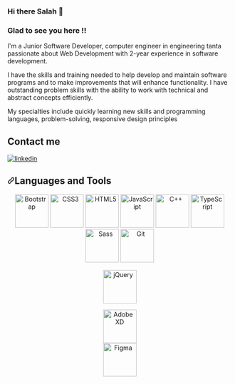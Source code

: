 ### Hi there Salah 👋
<h3>Glad to see you here !!</h3>
<p>
I'm a Junior Software Developer, computer engineer in engineering tanta passionate about Web Development with 2-year experience in software development.
</p>
<p>
I have the skills and training needed to help develop and maintain software programs and to make improvements that will enhance functionality. I have outstanding problem skills with the ability to work with technical and abstract concepts efficiently.
</p>
<p>
My specialties include quickly learning new skills and programming languages, problem-solving, responsive design principles
</p>
<h2>
Contact me
</h2>
<a href="https://www.linkedin.com/in/salah-samir-105238244/" rel="nofollow">
<img src="https://camo.githubusercontent.com/5e3d78e5310a41c0667e07077cf93596229de398b154b83885dc068874ed5365/68747470733a2f2f696d672e736869656c64732e696f2f62616467652f6c696e6b6564696e2d2532333145373742352e7376673f267374796c653d666f722d7468652d6261646765266c6f676f3d6c696e6b6564696e266c6f676f436f6c6f723d7768697465" alt="linkedin" data-canonical-src="https://img.shields.io/badge/linkedin-%231E77B5.svg?&amp;style=for-the-badge&amp;logo=linkedin&amp;logoColor=white" style="max-width: 100%;">
</a>
<h2 dir="auto"><a id="user-content-languages-and-tools" class="anchor" aria-hidden="true" href="#languages-and-tools"><svg class="octicon octicon-link" viewBox="0 0 16 16" version="1.1" width="16" height="16" aria-hidden="true"><path fill-rule="evenodd" d="M7.775 3.275a.75.75 0 001.06 1.06l1.25-1.25a2 2 0 112.83 2.83l-2.5 2.5a2 2 0 01-2.83 0 .75.75 0 00-1.06 1.06 3.5 3.5 0 004.95 0l2.5-2.5a3.5 3.5 0 00-4.95-4.95l-1.25 1.25zm-4.69 9.64a2 2 0 010-2.83l2.5-2.5a2 2 0 012.83 0 .75.75 0 001.06-1.06 3.5 3.5 0 00-4.95 0l-2.5 2.5a3.5 3.5 0 004.95 4.95l1.25-1.25a.75.75 0 00-1.06-1.06l-1.25 1.25a2 2 0 01-2.83 0z"></path></svg></a>Languages and Tools</h2>
<div align="center" dir="auto">  
<a href="https://getbootstrap.com/docs/3.4/javascript/" rel="nofollow"><img src="https://camo.githubusercontent.com/3523bd4e344ec5909336e3891b7511da62905e8953381f6fa69c11983e8fd9f6/68747470733a2f2f70726f66696c696e61746f722e7269736861762e6465762f736b696c6c732d6173736574732f626f6f7473747261702d706c61696e2e737667" alt="Bootstrap" height="75" data-canonical-src="https://profilinator.rishav.dev/skills-assets/bootstrap-plain.svg" style="max-width: 100%;"></a>  
<a href="https://www.w3schools.com/css/" rel="nofollow"><img src="https://camo.githubusercontent.com/1f14c9c472b21cf8790a4fb6914be3a3181e957ecc2b397775f06a989d20cb37/68747470733a2f2f70726f66696c696e61746f722e7269736861762e6465762f736b696c6c732d6173736574732f637373332d6f726967696e616c2d776f72646d61726b2e737667" alt="CSS3" height="75" data-canonical-src="https://profilinator.rishav.dev/skills-assets/css3-original-wordmark.svg" style="max-width: 100%;"></a>  
<a href="https://en.wikipedia.org/wiki/HTML5" rel="nofollow"><img src="https://camo.githubusercontent.com/bfa71fe5e1eb3ca57a7e4ef9c6b2ca21414c4fdab27ac6861e211e7cfe8f7d9f/68747470733a2f2f70726f66696c696e61746f722e7269736861762e6465762f736b696c6c732d6173736574732f68746d6c352d6f726967696e616c2d776f72646d61726b2e737667" alt="HTML5" height="75" data-canonical-src="https://profilinator.rishav.dev/skills-assets/html5-original-wordmark.svg" style="max-width: 100%;"></a>  
<a href="https://www.javascript.com/" rel="nofollow"><img src="https://camo.githubusercontent.com/7a2b6137fa6818b1c85f86347a6b4a75ee52681d4a190c506df972e3c5459980/68747470733a2f2f70726f66696c696e61746f722e7269736861762e6465762f736b696c6c732d6173736574732f6a6176617363726970742d6f726967696e616c2e737667" alt="JavaScript" height="75" data-canonical-src="https://profilinator.rishav.dev/skills-assets/javascript-original.svg" style="max-width: 100%;"></a>  
<a href="https://www.cplusplus.com/" rel="nofollow"><img src="https://camo.githubusercontent.com/716c20f454fef17485712c6bfda0f6343ac75983a673228c59aa3bf4076c9f99/68747470733a2f2f70726f66696c696e61746f722e7269736861762e6465762f736b696c6c732d6173736574732f63706c7573706c75732d6f726967696e616c2e737667" alt="C++" height="75" data-canonical-src="https://profilinator.rishav.dev/skills-assets/cplusplus-original.svg" style="max-width: 100%;"></a>  
<a href="https://www.typescriptlang.org/" rel="nofollow"><img src="https://camo.githubusercontent.com/94890eb1b8c3ce19ea73189dade730fa967a8fe08899f25cab17b57a5d4339dc/68747470733a2f2f70726f66696c696e61746f722e7269736861762e6465762f736b696c6c732d6173736574732f747970657363726970742d6f726967696e616c2e737667" alt="TypeScript" height="75" data-canonical-src="https://profilinator.rishav.dev/skills-assets/typescript-original.svg" style="max-width: 100%;"></a>  
<a href="https://sass-lang.com/" rel="nofollow"><img src="https://camo.githubusercontent.com/34be724565315ff2235ad3237bb21f3db805f559e94b878ce7cd722e4e358cac/68747470733a2f2f70726f66696c696e61746f722e7269736861762e6465762f736b696c6c732d6173736574732f736173732d6f726967696e616c2e737667" alt="Sass" height="75" data-canonical-src="https://profilinator.rishav.dev/skills-assets/sass-original.svg" style="max-width: 100%;"></a>  
<a href="https://github.com/"><img src="https://camo.githubusercontent.com/b7ea09b0c030ae14623cfc3a52ab3ee0d07e0259a1b230139e65ba00454327c9/68747470733a2f2f70726f66696c696e61746f722e7269736861762e6465762f736b696c6c732d6173736574732f6769742d73636d2d69636f6e2e737667" alt="Git" height="75" data-canonical-src="https://profilinator.rishav.dev/skills-assets/git-scm-icon.svg" style="max-width: 100%;"></a> 
 
<a href="https://jquery.com/" rel="nofollow"><img src="https://camo.githubusercontent.com/4139e3f1661018381e0961baa746518f0e394103f0261c8b191474c6f7694a78/68747470733a2f2f70726f66696c696e61746f722e7269736861762e6465762f736b696c6c732d6173736574732f6a71756572792e706e67" alt="jQuery" height="75" data-canonical-src="https://profilinator.rishav.dev/skills-assets/jquery.png" style="max-width: 100%;"></a>  

<a href="https://www.adobe.com/in/products/xd.html" rel="nofollow"><img src="https://camo.githubusercontent.com/ff6970c16991084156fcb260d369de43abc9aeb9abcdcbce8682a7dc072489db/68747470733a2f2f70726f66696c696e61746f722e7269736861762e6465762f736b696c6c732d6173736574732f61646f626578642e706e67" alt="Adobe XD" height="75" data-canonical-src="https://profilinator.rishav.dev/skills-assets/adobexd.png" style="max-width: 100%;"></a>  
<a href="https://www.figma.com/" rel="nofollow"><img src="https://camo.githubusercontent.com/db639beaeee1c24ed7979a95becbfb0e8067e8e0526d7ce3a74dcb488e6d41fc/68747470733a2f2f70726f66696c696e61746f722e7269736861762e6465762f736b696c6c732d6173736574732f6669676d612d69636f6e2e737667" alt="Figma" height="75" data-canonical-src="https://profilinator.rishav.dev/skills-assets/figma-icon.svg" style="max-width: 100%;"></a>  
</div>

<!--
**salahsamir/salahsamir** is a ✨ _special_ ✨ repository because its `README.md` (this file) appears on your GitHub profile.

Here are some ideas to get you started:

- 🔭 I’m currently working on ...
- 🌱 I’m currently learning ...
- 👯 I’m looking to collaborate on ...
- 🤔 I’m looking for help with ...
- 💬 Ask me about ...
- 📫 How to reach me: ...
- 😄 Pronouns: ...
- ⚡ Fun fact: ...
-->
